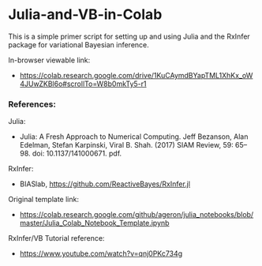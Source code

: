 # Julia-and-VB-in-Colab
This is a simple primer script for setting up and using Julia and the RxInfer package for variational Bayesian inference. 

In-browser viewable link:
  - https://colab.research.google.com/drive/1KuCAymdBYapTML1XhKx_oW4JUwZKBl6o#scrollTo=W8b0mkTy5-r1

### References:
Julia:
  - Julia: A Fresh Approach to Numerical Computing. Jeff Bezanson, Alan Edelman, Stefan Karpinski, Viral B. Shah. (2017) SIAM Review, 59: 65–98. doi: 10.1137/141000671. pdf.

RxInfer:
  - BIASlab, https://github.com/ReactiveBayes/RxInfer.jl

Original template link:
  - https://colab.research.google.com/github/ageron/julia_notebooks/blob/master/Julia_Colab_Notebook_Template.ipynb

RxInfer/VB Tutorial reference:
  - https://www.youtube.com/watch?v=qnj0PKc734g
